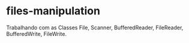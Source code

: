 # files-manipulation
Trabalhando com as Classes File, Scanner, BufferedReader, FileReader, BufferedWrite, FileWrite.
